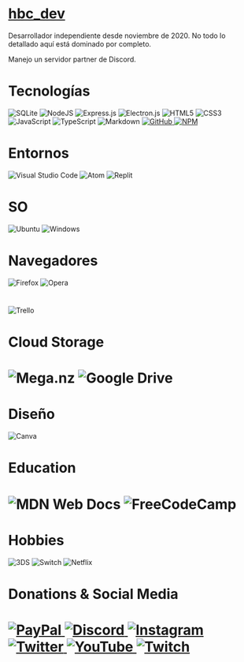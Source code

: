 <a class="link" href="https://github.com/hbc-dev">
    <h1>hbc_dev</h1>
</a>
<p>
    Desarrollador independiente desde noviembre de 2020. No todo lo detallado aquí está dominado por completo.
</p>
<p>Manejo un servidor partner de Discord.</p>

<h1>Tecnologías</h1>

![SQLite](https://img.shields.io/badge/sqlite-%2307405e.svg?style=for-the-badge&logo=sqlite&logoColor=white)
![NodeJS](https://img.shields.io/badge/node.js-6DA55F?style=for-the-badge&logo=node.js&logoColor=white)
![Express.js](https://img.shields.io/badge/express.js-%23404d59.svg?style=for-the-badge&logo=express&logoColor=%2361DAFB)
![Electron.js](https://img.shields.io/badge/Electron-191970?style=for-the-badge&logo=Electron&logoColor=white)
![HTML5](https://img.shields.io/badge/html5-%23E34F26.svg?style=for-the-badge&logo=html5&logoColor=white)
![CSS3](https://img.shields.io/badge/css3-%231572B6.svg?style=for-the-badge&logo=css3&logoColor=white)
![JavaScript](https://img.shields.io/badge/javascript-%23323330.svg?style=for-the-badge&logo=javascript&logoColor=%23F7DF1E)
![TypeScript](https://img.shields.io/badge/typescript-%23007ACC.svg?style=for-the-badge&logo=typescript&logoColor=white)
![Markdown](https://img.shields.io/badge/markdown-%23000000.svg?style=for-the-badge&logo=markdown&logoColor=white)
<a href="https://github.com/hbc-dev">
![GitHub](https://img.shields.io/badge/github-%23121011.svg?style=for-the-badge&logo=github&logoColor=white)
</a>
<a href="https://www.npmjs.com/~167_dev">
![NPM](https://img.shields.io/badge/NPM-%23000000.svg?style=for-the-badge&logo=npm&logoColor=white)
</a>

<h1>Entornos</h1>

![Visual Studio Code](https://img.shields.io/badge/Visual%20Studio%20Code-0078d7.svg?style=for-the-badge&logo=visual-studio-code&logoColor=white)
![Atom](https://img.shields.io/badge/Atom-%2366595C.svg?style=for-the-badge&logo=atom&logoColor=white)
![Replit](https://img.shields.io/badge/Replit-DD1200?style=for-the-badge&logo=Replit&logoColor=white)

<h1>SO</h1>

![Ubuntu](https://img.shields.io/badge/Ubuntu-E95420?style=for-the-badge&logo=ubuntu&logoColor=white)
![Windows](https://img.shields.io/badge/Windows-0078D6?style=for-the-badge&logo=windows&logoColor=white)

<h1>Navegadores</h1>

![Firefox](https://img.shields.io/badge/Firefox-FF7139?style=for-the-badge&logo=Firefox-Browser&logoColor=white)
![Opera](https://img.shields.io/badge/Opera-FF1B2D?style=for-the-badge&logo=Opera&logoColor=white)

<h1></h1>

![Trello](https://img.shields.io/badge/Trello-%23026AA7.svg?style=for-the-badge&logo=Trello&logoColor=white)

<h1>Cloud Storage<h1>

![Mega.nz](https://img.shields.io/badge/Mega-%23D90007.svg?style=for-the-badge&logo=Mega&logoColor=white)
![Google Drive](https://img.shields.io/badge/Google%20Drive-4285F4?style=for-the-badge&logo=googledrive&logoColor=white)

<h1>Diseño</h1>

![Canva](https://img.shields.io/badge/Canva-%2300C4CC.svg?style=for-the-badge&logo=Canva&logoColor=white)

<h1> Education <h1>

![MDN Web Docs](https://img.shields.io/badge/MDN_Web_Docs-black?style=for-the-badge&logo=mdnwebdocs&logoColor=white)
![FreeCodeCamp](https://img.shields.io/badge/Freecodecamp-%23123.svg?&style=for-the-badge&logo=freecodecamp&logoColor=green)

<h1> Hobbies </h1>

![3DS](https://img.shields.io/badge/3DS-D12228?style=for-the-badge&logo=nintendo-3ds&logoColor=white)
![Switch](https://img.shields.io/badge/Switch-E60012?style=for-the-badge&logo=nintendo-switch&logoColor=white)
![Netflix](https://img.shields.io/badge/Netflix-E50914?style=for-the-badge&logo=netflix&logoColor=white)

<h1>Donations & Social Media<h1>

<a href="https://paypal.com/paypalme/pagos3217">

![PayPal](https://img.shields.io/badge/PayPal-00457C?style=for-the-badge&logo=paypal&logoColor=white) 
</a>
<a href="https://discord.gg/yokaiworld">
![Discord](https://img.shields.io/badge/YoKai_Cards-%237289DA.svg?style=for-the-badge&logo=discord&logoColor=white)
</a>
<a href="https://instagram.com/hbc_dev">
![Instagram](https://img.shields.io/badge/hbc_dev-%23E4405F.svg?style=for-the-badge&logo=Instagram&logoColor=white)
</a>
<a href="https://twitter.com/hbc_167">
![Twitter](https://img.shields.io/badge/Twitter-%231DA1F2.svg?style=for-the-badge&logo=Twitter&logoColor=white)
</a>
<a href="https://www.youtube.com/channel/UCrGCtGbpTWZ0AJoR7Bn1V4g">
![YouTube](https://img.shields.io/badge/YouTube-%23FF0000.svg?style=for-the-badge&logo=YouTube&logoColor=white)
</a>
<a href="https://twitch.tv/167_xd">
![Twitch](https://img.shields.io/badge/Twitch-%239146FF.svg?style=for-the-badge&logo=Twitch&logoColor=white)
</a>



